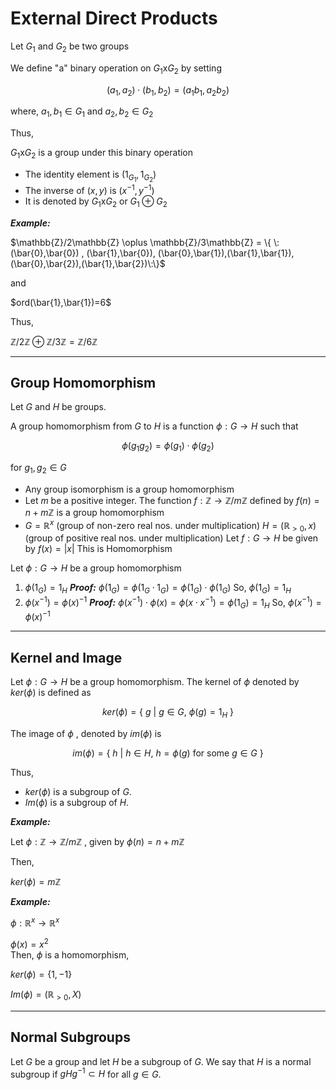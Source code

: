 # External Direct Products

Let $G_{1}$ and $G_{2}$ be two groups 

We define "a" binary operation on $G_{1}$x$G_{2}$ by setting

$$(a_{1},a_{2})\cdot(b_{1},b_{2})=(a_{1}b_{1},a_{2}b_{2})$$

where,   $a_{1},b_{1} \in G_{1}$  and $a_{2} , b_{2} \in G_{2}$

Thus,

$G_{1}$x$G_{2}$  is a group under this binary operation

- The identity element is $(1_{G_{1}},1_{G_{2}})$
- The inverse of $(x,y)$ is $(x^{-1}, y^{-1})$
- It is denoted by $G_{1}$x$G_{2}$  or  $G_{1} \oplus G_{2}$

***Example:***

$\mathbb{Z}/2\mathbb{Z} \oplus \mathbb{Z}/3\mathbb{Z} = \{ \:(\bar{0},\bar{0}) , (\bar{1},\bar{0}), (\bar{0},\bar{1}),(\bar{1},\bar{1}),(\bar{0},\bar{2}),(\bar{1},\bar{2})\:\}$

and

$ord(\bar{1},\bar{1})=6$

Thus,

$\mathbb{Z}/2\mathbb{Z} \oplus \mathbb{Z}/3\mathbb{Z} = \mathbb{Z}/6\mathbb{Z}$

----

## Group Homomorphism

Let $G$ and $H$ be groups.

A group homomorphism from $G$ to $H$ is a function $\phi: G \rightarrow H$  such that

$$
\phi(g_{1}g_{2}) = \phi(g_{1}) \cdot \phi(g_{2})
$$

for $g_{1},g_{2} \in G$

- Any group isomorphism is a group homomorphism
- Let $m$ be a positive integer. The function $f: \mathbb{Z} \rightarrow \mathbb{Z}/m\mathbb{Z}$  defined by $f(n) = n + m\mathbb{Z}$ is a group homomorphism
- $G = \mathbb{R}^{x}$  (group of non-zero real nos. under multiplication)
   $H = (\mathbb{R}_{>0}, x)$  (group of positive real nos. under multiplication)
   Let $f: G \rightarrow H$ be given by $f(x)=|x|$ 
This is Homomorphism

Let $\phi: G \rightarrow H$  be a group homomorphism

1. $\phi(1_{G}) = 1_{H}$
   ***Proof:***
   $\phi(1_{G}) = \phi(1_{G}\cdot {1}_{G}) = \phi(1_{G}) \cdot \phi(1_{G})$
   So, $\phi(1_{G}) = 1_{H}$
2. $\phi(x^{-1}) = \phi(x)^{-1}$
   ***Proof:***
   $\phi(x^{-1}) \cdot \phi(x) = \phi(x \cdot x^{-1}) = \phi(1_{G})=1_{H}$
   So, $\phi(x^{-1}) = \phi(x)^{-1}$

----

## Kernel and Image

Let $\phi: G \rightarrow H$   be a group homomorphism. The kernel of $\phi$ denoted by $ker(\phi)$ is defined as

$$
ker(\phi) = \{\: g \: | \: g \in G ,\:\phi(g) = 1_{H} \: \}
$$

The  image of $\phi$ , denoted by $im(\phi)$ is 

$$
im(\phi) = \{ \: h \: | \: h \in H, \: h= \phi(g) \text{ for some  } g \in G \: \}
$$

Thus,

- $ker(\phi)$ is a subgroup of $G$.
- $Im(\phi)$ is a subgroup of $H$.

***Example:***

Let $\phi: \mathbb{Z} \rightarrow \mathbb{Z}/m\mathbb{Z}$  , given by  $\phi(n) = n +m\mathbb{Z}$

Then,

$ker(\phi)=m\mathbb{Z}$

***Example:***

$\phi: \mathbb{R}^{x} \rightarrow \mathbb{R}^{x}$

$\phi(x)=x^{2}$  
Then, $\phi$ is a homomorphism, 

$ker(\phi)= \{ 1,-1\}$

$Im(\phi)=(\mathbb{R}_{>0},X)$

------------
## Normal Subgroups
Let $G$ be a group and let $H$ be a subgroup of $G$. We say that $H$ is a normal subgroup if $gHg^{-1} \subset H$ for all $g \in G$.